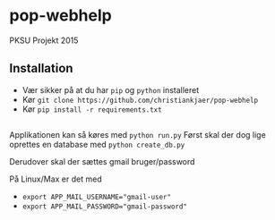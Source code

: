 # pop-webhelp
PKSU Projekt 2015

## Installation
* Vær sikker på at du har `pip` og `python` installeret
* Kør `git clone https://github.com/christiankjaer/pop-webhelp`
* Kør `pip install -r requirements.txt`

##
Applikationen kan så køres med `python run.py`
Først skal der dog lige oprettes en database med `python create_db.py`

Derudover skal der sættes gmail bruger/password

På Linux/Max er det med
* `export APP_MAIL_USERNAME="gmail-user"`
* `export APP_MAIL_PASSWORD="gmail-password"`
